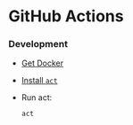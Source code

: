 # GitHub Actions

### Development

- [Get Docker](https://docs.docker.com/get-docker/)
- [Install `act`](https://github.com/nektos/act#installation)

- Run act:

  ```
  act
  ```
